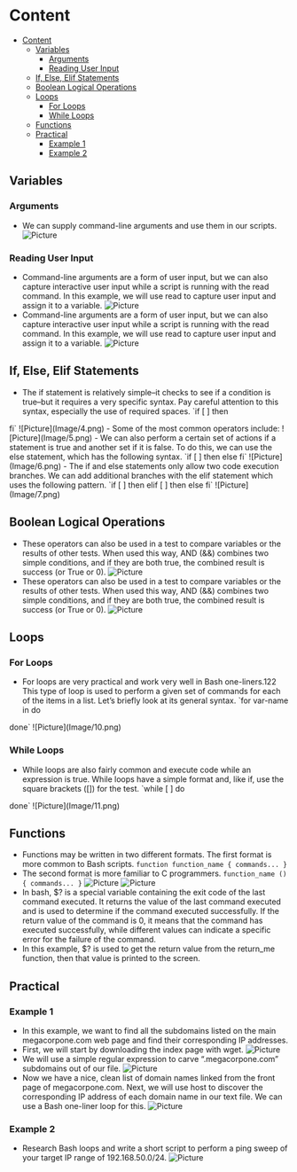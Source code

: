 # Content

- [Content](#content)
  - [Variables](#variables)
    - [Arguments](#arguments)
    - [Reading User Input](#reading-user-input)
  - [If, Else, Elif Statements](#if-else-elif-statements)
  - [Boolean Logical Operations](#boolean-logical-operations)
  - [Loops](#loops)
    - [For Loops](#for-loops)
    - [While Loops](#while-loops)
  - [Functions](#functions)
  - [Practical](#practical)
    - [Example 1](#example-1)
    - [Example 2](#example-2)
  
## Variables

### Arguments

- We can supply command-line arguments and use them in our 
scripts.
  ![Picture](Image/1.png)

### Reading User Input

- Command-line arguments are a form of user input, but we can also capture interactive user input while a script is running with the read command. In this example, we will use read to capture user input and assign it to a variable.
  ![Picture](Image/2.png)
- Command-line arguments are a form of user input, but we can also capture interactive user input while a script is running with the read command. In this example, we will use read to capture user input and assign it to a variable.
  ![Picture](Image/3.png)

## If, Else, Elif Statements

- The if statement is relatively simple–it checks to see if a condition is true–but it requires a very specific syntax. Pay careful attention to this syntax, especially the use of required spaces.
`if [ <some test> ]
then
 <perform an action>
fi` 
 ![Picture](Image/4.png)
- Some of the most common operators include:
  ![Picture](Image/5.png)
- We can also perform a certain set of actions if a statement is true and another set if it is false. To do this, we can use the else statement, which has the following syntax.
`if [ <some test> ]
then
 <perform action>
else
 <perform another action>
fi`
 ![Picture](Image/6.png)
- The if and else statements only allow two code execution branches. We can add additional branches with the elif statement which uses the following pattern.
`if [ <some test> ]
then
 <perform action>
elif [ <some test> ]
then
 <perform different action>
else
 <perform yet another different action>
fi`
 ![Picture](Image/7.png)

## Boolean Logical Operations

- These operators can also be used in a test to compare variables or the results of other tests. When used this way, AND (&&) combines two simple conditions, and if they are both true, the combined result is success (or True or 0).
  ![Picture](Image/8.png)
- These operators can also be used in a test to compare variables or the results of other tests. When used this way, AND (&&) combines two simple conditions, and if they are both true, the combined result is success (or True or 0).
  ![Picture](Image/9.png)

## Loops

### For Loops

- For loops are very practical and work very well in Bash one-liners.122 This type of loop is used to perform a given set of commands for each of the items in a list. Let’s briefly look at its general syntax.
`for var-name in <list>
do
 <action to perform>
done`
  ![Picture](Image/10.png)

### While Loops

- While loops are also fairly common and execute code while an expression is true. While loops have a simple format and, like if, use the square brackets ([]) for the test.
`while [ <some test> ]
do
 <perform an action>
done`
 ![Picture](Image/11.png)

## Functions

-  Functions may be written in two different formats. The first format is more common to Bash scripts.
`function function_name {
commands...
}`
- The second format is more familiar to C programmers.
`function_name () {
commands...
}`
 ![Picture](Image/12.png)
 ![Picture](Image/13.png)
- In bash, $? is a special variable containing the exit code of the last command executed. It returns the value of the last command executed and is used to determine if the command executed successfully. If the return value of the command is 0, it means that the command has executed successfully, while different values can indicate a specific error for the failure of the command.
- In this example, $? is used to get the return value from the return_me function, then that value is printed to the screen.
  
## Practical

### Example 1

- In this example, we want to find all the subdomains listed on the main megacorpone.com web page and find their corresponding IP addresses.
- First, we will start by downloading the index page with wget.
  ![Picture](Image/14.png)
- We will use a simple regular expression to carve “.megacorpone.com” subdomains out of our file.
  ![Picture](Image/15.png)
- Now we have a nice, clean list of domain names linked from the front page of megacorpone.com. Next, we will use host to discover the corresponding IP address of each domain name in our text file. We can use a Bash one-liner loop for this.
  ![Picture](Image/16.png)

### Example 2
- Research Bash loops and write a short script to perform a ping sweep of your target IP range of 192.168.50.0/24.
  ![Picture](Image/17.png)